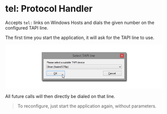 tel: Protocol Handler
=====================

Accepts `tel:` links on Windows Hosts and dials the given number on the configured TAPI line.

The first time you start the application, it will ask for the TAPI line to use.

![](screenshots/select-line.png)

All future calls will then directly be dialed on that line.

> To reconfigure, just start the application again, without parameters.

